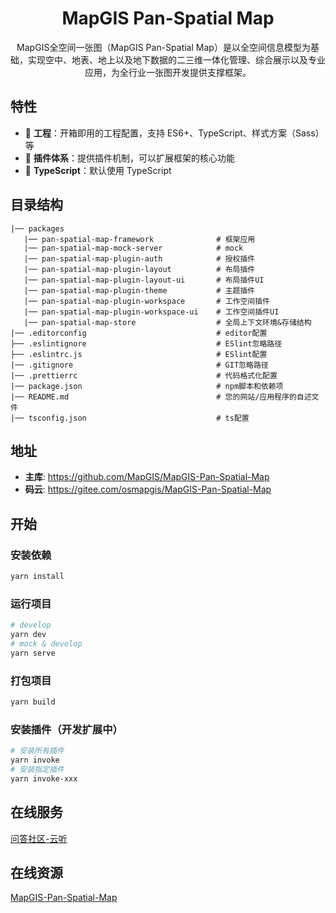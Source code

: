 <h1 align="center">MapGIS Pan-Spatial Map</h1>

<div align="center">
MapGIS全空间一张图（MapGIS Pan-Spatial Map）是以全空间信息模型为基础，实现空中、地表、地上以及地下数据的二三维一体化管理、综合展示以及专业应用，为全行业一张图开发提供支撑框架。
</div>

## 特性

- 🐒 **工程**：开箱即用的工程配置，支持 ES6+、TypeScript、样式方案（Sass）等
- 🐌 **插件体系**：提供插件机制，可以扩展框架的核心功能
- 🐘 **TypeScript**：默认使用 TypeScript

## 目录结构

```text
|── packages
   |── pan-spatial-map-framework              # 框架应用
   |── pan-spatial-map-mock-server            # mock
   |── pan-spatial-map-plugin-auth            # 授权插件
   |── pan-spatial-map-plugin-layout          # 布局插件
   |── pan-spatial-map-plugin-layout-ui       # 布局插件UI
   |── pan-spatial-map-plugin-theme           # 主题插件
   |── pan-spatial-map-plugin-workspace       # 工作空间插件
   |── pan-spatial-map-plugin-workspace-ui    # 工作空间插件UI
   |── pan-spatial-map-store                  # 全局上下文环境&存储结构
|── .editorconfig                             # editor配置
├── .eslintignore                             # ESlint忽略路径
├── .eslintrc.js                              # ESlint配置
|── .gitignore                                # GIT忽略路径
|── .prettierrc                               # 代码格式化配置
|── package.json                              # npm脚本和依赖项
|── README.md                                 # 您的网站/应用程序的自述文件
|── tsconfig.json                             # ts配置
```

## 地址

- **主库**: https://github.com/MapGIS/MapGIS-Pan-Spatial-Map
- **码云**: https://gitee.com/osmapgis/MapGIS-Pan-Spatial-Map

## 开始

### 安装依赖

```bash
yarn install
```

### 运行项目

```bash
# develop
yarn dev
# mock & develop
yarn serve
```

### 打包项目

```bash
yarn build
```

### 安装插件（开发扩展中）

```bash
# 安装所有插件
yarn invoke
# 安装指定插件
yarn invoke-xxx
```

## 在线服务

[问答社区-云听](http://www.smaryun.com/cloudlisten/index.php)

## 在线资源

[MapGIS-Pan-Spatial-Map](http://www.smaryun.com/dev/resource_center.html#/type27/tag204/page1)
